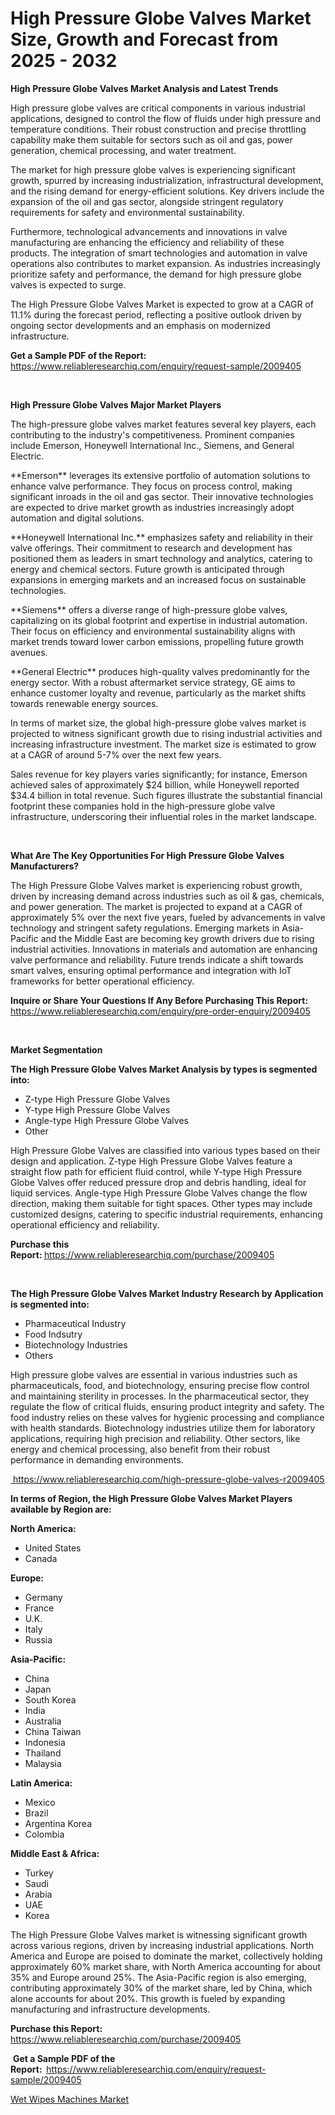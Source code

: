 <p><h1>High Pressure Globe Valves Market Size, Growth and Forecast from 2025 - 2032</h1></p><p><strong>High Pressure Globe Valves Market Analysis and Latest Trends</strong></p>
<p><p>High pressure globe valves are critical components in various industrial applications, designed to control the flow of fluids under high pressure and temperature conditions. Their robust construction and precise throttling capability make them suitable for sectors such as oil and gas, power generation, chemical processing, and water treatment.</p><p>The market for high pressure globe valves is experiencing significant growth, spurred by increasing industrialization, infrastructural development, and the rising demand for energy-efficient solutions. Key drivers include the expansion of the oil and gas sector, alongside stringent regulatory requirements for safety and environmental sustainability. </p><p>Furthermore, technological advancements and innovations in valve manufacturing are enhancing the efficiency and reliability of these products. The integration of smart technologies and automation in valve operations also contributes to market expansion. As industries increasingly prioritize safety and performance, the demand for high pressure globe valves is expected to surge.</p><p>The High Pressure Globe Valves Market is expected to grow at a CAGR of 11.1% during the forecast period, reflecting a positive outlook driven by ongoing sector developments and an emphasis on modernized infrastructure.</p></p>
<p><strong>Get a Sample PDF of the Report:&nbsp;</strong> <a href="https://www.reliableresearchiq.com/enquiry/request-sample/2009405?utm_campaign=2250&utm_medium=2&utm_source=Github&utm_content=ia&utm_term=20022025&utm_id=high-pressure-globe-valves">https://www.reliableresearchiq.com/enquiry/request-sample/2009405</a></p>
<p>&nbsp;</p>
<p><strong>High Pressure Globe Valves Major Market Players</strong></p>
<p><p>The high-pressure globe valves market features several key players, each contributing to the industry's competitiveness. Prominent companies include Emerson, Honeywell International Inc., Siemens, and General Electric.</p><p>**Emerson** leverages its extensive portfolio of automation solutions to enhance valve performance. They focus on process control, making significant inroads in the oil and gas sector. Their innovative technologies are expected to drive market growth as industries increasingly adopt automation and digital solutions.</p><p>**Honeywell International Inc.** emphasizes safety and reliability in their valve offerings. Their commitment to research and development has positioned them as leaders in smart technology and analytics, catering to energy and chemical sectors. Future growth is anticipated through expansions in emerging markets and an increased focus on sustainable technologies.</p><p>**Siemens** offers a diverse range of high-pressure globe valves, capitalizing on its global footprint and expertise in industrial automation. Their focus on efficiency and environmental sustainability aligns with market trends toward lower carbon emissions, propelling future growth avenues.</p><p>**General Electric** produces high-quality valves predominantly for the energy sector. With a robust aftermarket service strategy, GE aims to enhance customer loyalty and revenue, particularly as the market shifts towards renewable energy sources.</p><p>In terms of market size, the global high-pressure globe valves market is projected to witness significant growth due to rising industrial activities and increasing infrastructure investment. The market size is estimated to grow at a CAGR of around 5-7% over the next few years.</p><p>Sales revenue for key players varies significantly; for instance, Emerson achieved sales of approximately $24 billion, while Honeywell reported $34.4 billion in total revenue. Such figures illustrate the substantial financial footprint these companies hold in the high-pressure globe valve infrastructure, underscoring their influential roles in the market landscape.</p></p>
<p>&nbsp;</p>
<p><strong>What Are The Key Opportunities For High Pressure Globe Valves Manufacturers?</strong></p>
<p><p>The High Pressure Globe Valves market is experiencing robust growth, driven by increasing demand across industries such as oil & gas, chemicals, and power generation. The market is projected to expand at a CAGR of approximately 5% over the next five years, fueled by advancements in valve technology and stringent safety regulations. Emerging markets in Asia-Pacific and the Middle East are becoming key growth drivers due to rising industrial activities. Innovations in materials and automation are enhancing valve performance and reliability. Future trends indicate a shift towards smart valves, ensuring optimal performance and integration with IoT frameworks for better operational efficiency.</p></p>
<p><strong>Inquire or Share Your Questions If Any Before Purchasing This Report:</strong> <a href="https://www.reliableresearchiq.com/enquiry/pre-order-enquiry/2009405?utm_campaign=2250&utm_medium=2&utm_source=Github&utm_content=ia&utm_term=20022025&utm_id=high-pressure-globe-valves">https://www.reliableresearchiq.com/enquiry/pre-order-enquiry/2009405</a></p>
<p>&nbsp;</p>
<p><strong>Market Segmentation</strong></p>
<p><strong>The High Pressure Globe Valves Market Analysis by types is segmented into:</strong></p>
<p><ul><li>Z-type High Pressure Globe Valves</li><li>Y-type High Pressure Globe Valves</li><li>Angle-type High Pressure Globe Valves</li><li>Other</li></ul></p>
<p><p>High Pressure Globe Valves are classified into various types based on their design and application. Z-type High Pressure Globe Valves feature a straight flow path for efficient fluid control, while Y-type High Pressure Globe Valves offer reduced pressure drop and debris handling, ideal for liquid services. Angle-type High Pressure Globe Valves change the flow direction, making them suitable for tight spaces. Other types may include customized designs, catering to specific industrial requirements, enhancing operational efficiency and reliability.</p></p>
<p><strong>Purchase this Report:&nbsp;</strong><a href="https://www.reliableresearchiq.com/purchase/2009405?utm_campaign=2250&utm_medium=2&utm_source=Github&utm_content=ia&utm_term=20022025&utm_id=high-pressure-globe-valves">https://www.reliableresearchiq.com/purchase/2009405</a></p>
<p>&nbsp;</p>
<p><strong>The High Pressure Globe Valves Market Industry Research by Application is segmented into:</strong></p>
<p><ul><li>Pharmaceutical Industry</li><li>Food Indsutry</li><li>Biotechnology Industries</li><li>Others</li></ul></p>
<p><p>High pressure globe valves are essential in various industries such as pharmaceuticals, food, and biotechnology, ensuring precise flow control and maintaining sterility in processes. In the pharmaceutical sector, they regulate the flow of critical fluids, ensuring product integrity and safety. The food industry relies on these valves for hygienic processing and compliance with health standards. Biotechnology industries utilize them for laboratory applications, requiring high precision and reliability. Other sectors, like energy and chemical processing, also benefit from their robust performance in demanding environments.</p></p>
<p><a href="https://www.reliableresearchiq.com/high-pressure-globe-valves-r2009405?utm_campaign=2250&utm_medium=2&utm_source=Github&utm_content=ia&utm_term=20022025&utm_id=high-pressure-globe-valves">&nbsp;https://www.reliableresearchiq.com/high-pressure-globe-valves-r2009405</a></p>
<p><strong>In terms of Region, the High Pressure Globe Valves Market Players available by Region are:</strong></p>
<p>
    <p> <strong> North America: </strong>
        <ul>
            <li>United States</li>
            <li>Canada</li>
        </ul>
        </p> 
    <p> <strong> Europe: </strong>
        <ul>
            <li>Germany</li>
            <li>France</li>
            <li>U.K.</li>
            <li>Italy</li>
            <li>Russia</li>
        </ul>
        </p> 
    <p> <strong> Asia-Pacific: </strong>
        <ul>
            <li>China</li>
            <li>Japan</li>
            <li>South Korea</li>
            <li>India</li>
            <li>Australia</li>
            <li>China Taiwan</li>
            <li>Indonesia</li>
            <li>Thailand</li>
            <li>Malaysia</li>
        </ul>
        </p> 
    <p> <strong> Latin America: </strong>
        <ul>
            <li>Mexico</li>
            <li>Brazil</li>
            <li>Argentina Korea</li>
            <li>Colombia</li>
        </ul>
        </p> 
    <p> <strong> Middle East & Africa: </strong>
        <ul>
            <li>Turkey</li>
            <li>Saudi</li>
            <li>Arabia</li>
            <li>UAE</li>
            <li>Korea</li>
        </ul>
    </p>
    </p>
<p><p>The High Pressure Globe Valves market is witnessing significant growth across various regions, driven by increasing industrial applications. North America and Europe are poised to dominate the market, collectively holding approximately 60% market share, with North America accounting for about 35% and Europe around 25%. The Asia-Pacific region is also emerging, contributing approximately 30% of the market share, led by China, which alone accounts for about 20%. This growth is fueled by expanding manufacturing and infrastructure developments.</p></p>
<p><strong>Purchase this Report: </strong><a href="https://www.reliableresearchiq.com/purchase/2009405?utm_campaign=2250&utm_medium=2&utm_source=Github&utm_content=ia&utm_term=20022025&utm_id=high-pressure-globe-valves">https://www.reliableresearchiq.com/purchase/2009405</a></p>
<p>&nbsp;<strong>Get a Sample PDF of the Report:&nbsp;&nbsp;</strong><a href="https://www.reliableresearchiq.com/enquiry/request-sample/2009405?utm_campaign=2250&utm_medium=2&utm_source=Github&utm_content=ia&utm_term=20022025&utm_id=high-pressure-globe-valves">https://www.reliableresearchiq.com/enquiry/request-sample/2009405</a></p>
<p><strong></strong></p>
<p><p><a href="https://github.com/tambraunrue691969/Market-Research-Report-List-1/blob/main/wet-wipes-machines-market.md?utm_campaign=2250&utm_medium=2&utm_source=Github&utm_content=ia&utm_term=20022025&utm_id=high-pressure-globe-valves">Wet Wipes Machines Market</a></p></p>